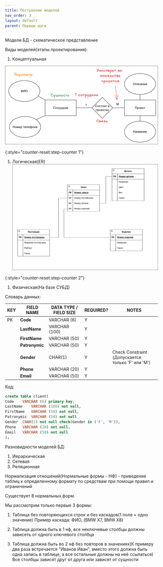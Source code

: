 ```yaml
---
title: Построение моделей
nav_order: 3
layout: default
parent: Первые шаги
---
```


Модели БД - схематическое представление

Виды моделей(этапы проектирования):
1. Концептуальная

![Концептуальная модель](/assets/img/concept-1.png)

{:style="counter-reset:step-counter 1"}
1. Логическая(ER)
![ER diagram](/assets/img/er-diagram.png)

{:style="counter-reset:step-counter 2"}
1. Физическая(На базе СУБД)

Словарь данных:

| **KEY** | **FIELD NAME** | **DATA TYPE / FIELD SIZE** | **REQUIRED?** | **NOTES**                                              |
| ------- | -------------- | -------------------------- | ------------- | ------------------------------------------------------ |
| PK      | **Code**       | VARCHAR (6)                | Y             |                                                        |
|         | **LastName**   | VARCHAR (100)              | Y             |                                                        |
|         | **FirstName**  | VARCHAR (50)               | Y             |                                                        |
|         | **Patronymic** | VARCHAR (50)               | Y             |                                                        |
|         | **Gender**     | CHAR(1)                    | Y             | Check Constraint  <br>(Допускается только 'F' или 'M') |
|         | **Phone**      | VARCHAR (20)               | Y             |                                                        |
|         | **Email**      | VARCHAR (50)               | Y             |                                                        |

Код: 
```sql
create table client(
Code	VARCHAR (6) primary key,
LastName	VARCHAR (100) not null,
FirstName	VARCHAR (50) not null,
Patronymic	VARCHAR (50) not null
Gender	CHAR(1) not null check(Gender in ('F', 'M')),
Phone	VARCHAR (20) not null,
Email	VARCHAR (50) not null
);
```

Разновидности моделей БД:
1. Иерархическая
2. Сетевая
3. Реляционная

Нормализация отношений(Нормальные формы - НФ) - приведение таблиц к определенному формату по средствам при помощи
правил и ограничений

Существует 8 нормальных форм.

Мы рассмотрим только первые 3 формы:
1. Таблица без повторяющихся строк и без каскадов(1 поле = одно значение)
Пример каскада: ФИО, (BMW X7, BMW X8)

2. Таблица должна быть в 1 нф, все неключевые столбцы должны зависеть от одного ключевого столбца

3. Таблица должна быть во 2 нф без повторов в значениях(К примеру два раза встречается "Иванов Иван", 
вместо этого должна быть одна запись в таблице, а все остальные должны на неё ссылаться)
Все столбцы зависят друг от друга или зависят от сущности
